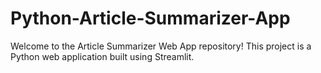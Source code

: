 # Python-Article-Summarizer-App
Welcome to the Article Summarizer Web App repository! This project is a Python web application built using Streamlit.
